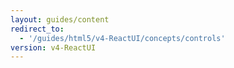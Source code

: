 ```yaml
---
layout: guides/content
redirect_to:
  - '/guides/html5/v4-ReactUI/concepts/controls'
version: v4-ReactUI
---
```

